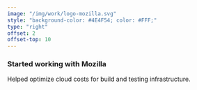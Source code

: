```yaml
---
image: "/img/work/logo-mozilla.svg"
style: "background-color: #4E4F54; color: #FFF;"
type: "right"
offset: 2
offset-top: 10
---
```

### Started working with Mozilla
Helped optimize cloud costs for build and testing infrastructure.